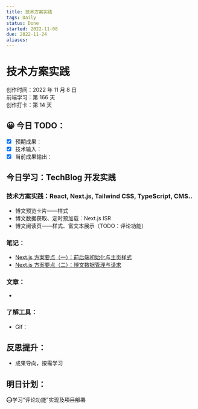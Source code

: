 ```yaml
---
title: 技术方案实践
tags: Daily
status: Done
started: 2022-11-08
due: 2022-11-24
aliases: 
---
```

# 技术方案实践
创作时间：2022 年 11 月 8 日  
前端学习：第 166 天  
创作打卡：第 14 天
## 😀 今日 TODO：
- [x] 预期成果：
- [x] 技术输入：
- [x] 当前成果输出：
## 今日学习：TechBlog 开发实践
### 技术方案实践：React, Next.js, Tailwind CSS, TypeScript, CMS..
- 博文预览卡片——样式
- 博文数据获取、定时预加载：Next.js ISR
- 博文阅读页——样式、富文本展示（TODO：评论功能）
### 笔记：
- [Next.js 方案要点（一）：前后端初始化与主页样式](https://www.yuque.com/docs/share/a5ee4c62-58f9-40a0-b6a0-cc7d8ebc83e1?view=doc_embed)
- [Next.js 方案要点（二）：博文数据管理与请求](https://www.yuque.com/docs/share/2e458bce-ee8a-495d-8566-5b3dea77a5b4?view=doc_embed)
### 文章：
-
### 了解工具：
- Gif：
## 反思提升：
- 成果导向，按需学习
## 明日计划：
~~⭕~~学习“评论功能”实现及~~项目部署~~
